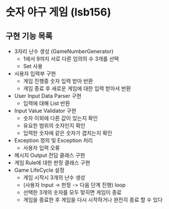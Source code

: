 # 숫자 야구 게임 (lsb156)
## 구현 기능 목록
- 3자리 난수 생성 (GameNumberGenerator)
  - 1에서 9까지 서로 다른 임의의 수 3개를 선택
  - Set 사용
- 사용자 입력부 구현
  - 게임 진행중 숫자 입력 받아 반환
  - 게임 종료 후 새로운 게임에 대한 입력 받아서 반환
- User Input Data Parser 구현
  - 입력에 대해 List 반환
- Input Value Validator 구현
  - 숫자 이외에 다른 값이 있는지 확인
  - 유요한 범위의 숫자인지 확인
  - 입력한 숫자에 같은 숫자가 겹치는지 확인
- Exception 정의 및 Exception 처리
  - 사용자 입력 오류
- 메시지 Output 전담 클래스 구현
- 게임 Rule에 대한 판정 클래스 구현
- Game LifeCycle 설정
  - 게임 시작시 3개의 난수 생성
  - (사용자 Input -> 판정 -> 다음 단계 진행) loop
  - 선택한 3개의 숫자를 모두 맞히면 게임이 종료
  - 게임을 종료한 후 게임을 다시 시작하거나 완전히 종료 할 수 있다
